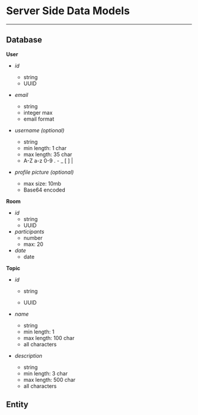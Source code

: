# Server Side Data Models

------

## Database

**User**

- *id*

  - string
  - UUID

- *email*

  - string
  - integer max
  - email format

- *username (optional)* 

  - string
  - min length: 1 char
  - max length: 35 char
  - A-Z a-z 0-9 . -  _ [ ] |

  

- *profile picture (optional)*

  - max size: 10mb
  - Base64 encoded

**Room**

- *id*
  - string
  - UUID
- *participants*
  - number
  - max: 20
- *date*
  - date

**Topic**

- *id*

  - string

  - UUID

- *name*

  - string
  - min length: 1
  - max length: 100 char
  - all characters

- *description*

  - string
  - min length: 3 char
  - max length: 500 char
  - all characters

## Entity

